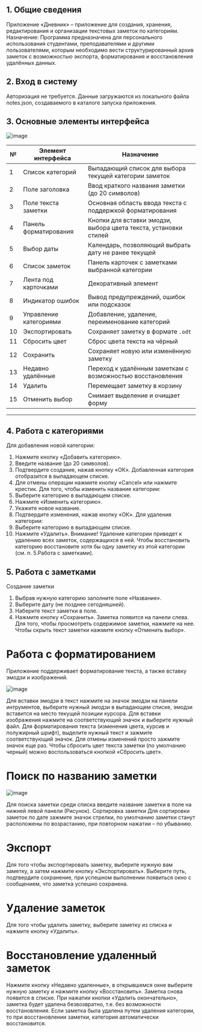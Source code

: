 ## 1. Общие сведения
Приложение «Дневник» – приложение для создания, хранения, редактирования и организации текстовых заметок по категориям.
Назначение:
Программа предназначена для персонального использования студентами, преподавателями и другими пользователями, которым необходимо вести структурированный архив заметок с возможностью экспорта, форматирования и восстановления удалённых данных.
## 2. Вход в систему
Авторизация не требуется.
Данные загружаются из локального файла notes.json, создаваемого в каталоге запуска приложения.
## 3. Основные элементы интерфейса
![image](https://github.com/user-attachments/assets/b5337917-b63c-45f7-b49c-893c31612c50)

| №  | Элемент интерфейса             | Назначение                                                                 |
|----|-------------------------------|----------------------------------------------------------------------------|
| 1  | Список категорий              | Выпадающий список для выбора текущей категории заметок                    |
| 2  | Поле заголовка                | Ввод краткого названия заметки (до 20 символов)                           |
| 3  | Поле текста заметки           | Основная область ввода текста с поддержкой форматирования                 |
| 4  | Панель форматирования         | Кнопки для вставки эмодзи, выбора цвета текста, установки стилей          |
| 5  | Выбор даты                    | Календарь, позволяющий выбрать дату не ранее текущей                      |
| 6  | Список заметок                | Панель карточек с заметками выбранной категории                           |
| 7  | Лента под карточками          | Декоративный элемент                                                       |
| 8  | Индикатор ошибок              | Вывод предупреждений, ошибок или подсказок                                |
| 9  | Управление категориями        | Добавление, удаление, переименование категорий                            |
| 10 | Экспортировать                | Сохраняет заметку в формате `.odt`                                        |
| 11 | Сбросить цвет                 | Сброс цвета текста на чёрный                                              |
| 12 | Сохранить                     | Сохраняет новую или изменённую заметку                                   |
| 13 | Недавно удалённые             | Переход к удалённым заметкам с возможностью восстановления                |
| 14 | Удалить                       | Перемещает заметку в корзину                                              |
| 15 | Отменить выбор                | Снимает выделение и очищает форму                                         |

---
## 4. Работа с категориями
Для добавления новой категории:
1. Нажмите кнопку «Добавить категорию».
2. Введите название (до 20 символов).
3. Подтвердите создание, нажав кнопку «ОК». Добавленная категория отобразится в выпадающем списке.
4. Для отмены операции нажмите кнопку «Cancel» или нажмите крестик.
Для того, чтобы изменить название категории:
1. Выберите категорию в выпадающем списке.
2. Нажмите «Изменить категорию».
3. Укажите новое название.
4. Подтвердите изменения, нажав кнопку «ОК».
Для удаления категории:
1. Выберите категорию в выпадающем списке.
2. Нажмите «Удалить».
Внимание! Удаление категории приведет к удалению всех заметок, содержащихся в ней. Чтобы восстановить категорию восстановите хотя бы одну заметку из этой категории (см. п. 5.Работа с заметками).
## 5. Работа с заметками
Создание заметки
1. Выбрав нужную категорию заполните поле «Название».
2. Выберите дату (не позднее сегодняшней).
3. Наберите текст заметки в поле.
4. Нажмите кнопку «Сохранить».
Заметка появится на панели слева. Для того, чтобы просмотреть содержимое заметки, нажмите на нее. Чтобы скрыть текст заметки нажмите кнопку «Отменить выбор».
# Работа с форматированием
Приложение поддерживает форматирование текста, а также вставку эмодзи и изображений.

![image](https://github.com/user-attachments/assets/ed3c7dad-9802-4ea3-a781-83bfb2509205)

Для вставки эмодзи в текст нажмите на значок эмодзи на панели интрументов, выберите нужный эмодзи в выпадающем списке, эмодзи вставится на место текущей позиции курсора.
Для вставки изображения нажмите на соответствующий значок и выберите нужный файл.
Для форматирования текста (изменения цвета, курсив и полужирный шрифт), выделите нужный текст и зажмите соответствующий значок. Для отмены изменений просто зажмите значок еще раз. Чтобы сбросить цвет текста заметки (по умолчанию черный) можно воспользоваться кнопкой «Сбросить цвет». 
# Поиск по названию заметки
 
![image](https://github.com/user-attachments/assets/362e8993-e13d-4b02-a4e7-70c7ea44ce0a)

Для поиска заметки среди списка введите название заметки в поле на нижней левой панели (Рисунок).
Сортировка заметки
Для сортировки заметок по дате зажмите значок стрелки, по умолчанию заметки станут расположены по возрастанию, при повторном нажатии – по убыванию.
# Экспорт
Для того чтобы экспортировать заметку, выберите нужную вам заметку, а затем нажмите кнопку «Экспортировать». Выберите путь, подтвердите сохранение, при успешном выполнении появиться окно с сообщением, что заметка успешно сохранена.
# Удаление заметок
Для того чтобы удалить заметку, выберите заметку из списка и нажмите кнопку «Удалить».
# Восстановление удаленный заметок
Нажмите кнопку «Недавно удаленные», в открывшемся окне выберите нужную заметку и нажмите кнопку «Восстановить». Заметка снова появится в списке. При нажатии кнопки «Удалить окончательно», заметка будет удалена безвозвратно, т.е. без возможности восстановления. 
Если заметка была удалена путем удаления категории, то при восстановлении заметки, категория автоматически восстановится.

